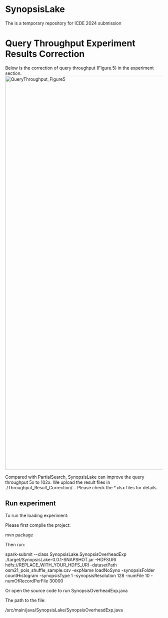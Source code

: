 # SynopsisLake
The is a temporary repository for ICDE 2024 submission

# Query Throughput Experiment Results Correction

Below is the correction of query throughput (Figure.5) in the experiment section.
<img width="1259" alt="QueryThroughput_Figure5" src="https://github.com/xin-aurora/SynopsisLake/assets/56269194/1108b2cb-2e12-4e22-841b-a48abcf7ba4a">

Compared with PartialSearch, SynopsisLake can improve the query throughput 5x to 102x.
We upload the result files in ./Throughput_Result_Correction/... Please check the *.xlsx files for details.

## Run experiment
To run the loading experiment:

Please first compile the project:
	
 mvn package

Then run:

spark-submit --class SynopsisLake.SynopsisOverheadExp ./target/SynopsisLake-0.0.1-SNAPSHOT.jar -HDFSURI hdfs://REPLACE_WITH_YOUR_HDFS_URI -datasetPath osm21_pois_shuffle_sample.csv -expName loadNoSyno -synopsisFolder countHistogram -synopsisType 1 -synopsisResolution 128 -numFile 10 -numOfRecordPerFile 30000

Or open the source code to run SynopsisOverheadExp.java

The path to the file: 

/src/main/java/SynopsisLake/SynopsisOverheadExp.java

